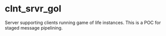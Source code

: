 # clnt_srvr_gol
Server supporting clients running game of life instances.  This is a POC for staged message pipelining.  
